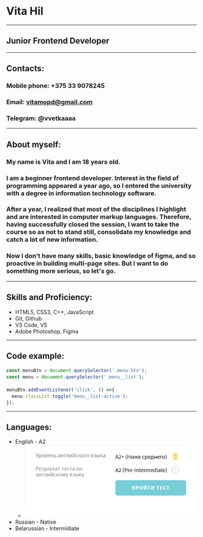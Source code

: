 # __Vita Hil__
*****
## Junior Frontend Developer
*****
## Contacts:

### Mobile phone: +375 33 9078245
### Email: vitamopd@gmail.com
### Telegram: @vvetkaaaa
****
## About myself:

### My name is Vita and I am 18 years old. 
### I am a beginner frontend developer. Interest in the field of programming appeared a year ago, so I entered the university with a degree in information technology software. 

### After a year, I realized that most of the disciplines I highlight and are interested in computer markup languages. Therefore, having successfully closed the session, I want to take the course so as not to stand still, consolidate my knowledge and catch a lot of new information.

### Now I don’t have many skills, basic knowledge of figma, and so proactive in building multi-page sites. But I want to do something more serious, so let's go.
****
## Skills and Proficiency:
* HTML5, CSS3, C++, JavaScript 
* Git, Github
* VS Code, VS
* Adobe Photoshop, Figma

****
## Code example:

```javascript
const menuBtn = document.querySelector('.menu-btn');
const menu = document.querySelector('.menu__list');

menuBtn.addEventListener('click', () =>{
  menu.classList.toggle('menu__list-active');
});
```

****
## Languages:
* English - A2
   * ![english](./english.png)
* Russian - Native
* Belarussian - Intermidiate